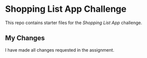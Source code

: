 # Shopping List App Challenge

This repo contains starter files for the *Shopping List App* challenge.

## My Changes

I have made all changes requested in the assignment.